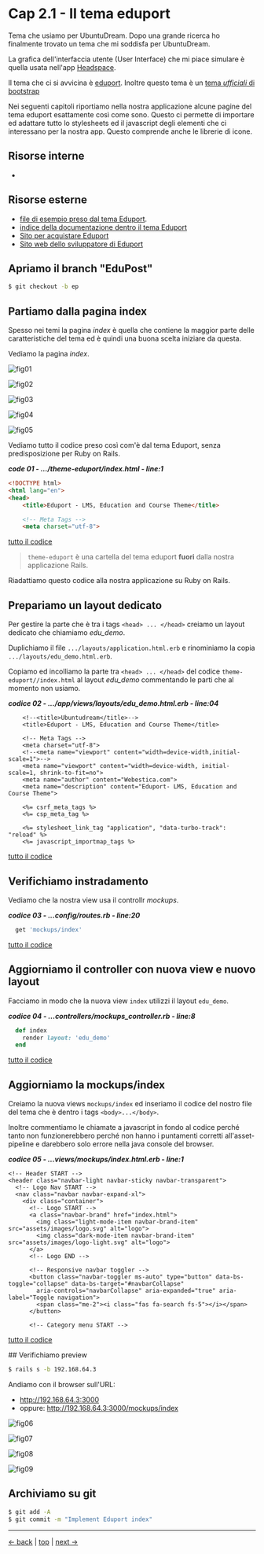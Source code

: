 # <a name="top"></a> Cap 2.1 - Il tema eduport

Tema che usiamo per UbuntuDream.
Dopo una grande ricerca ho finalmente trovato un tema che mi soddisfa per UbuntuDream.

La grafica dell'interfaccia utente (User Interface) che mi piace simulare è quella usata nell'app [Headspace](https://www.headspace.com/).

Il tema che ci si avvicina è [eduport](https://eduport.webestica.com/). 
Inoltre questo tema è un [tema *ufficiali* di bootstrap](https://themes.getbootstrap.com/product/eduport-lms-education-and-course-theme/)


Nei seguenti capitoli riportiamo nella nostra applicazione alcune pagine del tema eduport esattamente così come sono. Questo ci permette di importare ed adattare tutto lo stylesheets ed il javascript degli elementi che ci interessano per la nostra app. Questo comprende anche le librerie di icone.



## Risorse interne

- []()



## Risorse esterne

- [file di esempio preso dal tema Eduport](file:///Users/FB/eduport_v1.2.0/template/index.html).
- [indice della documentazione dentro il tema Eduport](file:///Users/FB/eduport_v1.2.0/template/docs/index.html)
- [Sito per acquistare Eduport](https://themes.getbootstrap.com/store/webestica/)
- [Sito web dello sviluppatore di Eduport](https://eduport.webestica.com/)



## Apriamo il branch "EduPost"

```bash
$ git checkout -b ep
```



## Partiamo dalla pagina index

Spesso nei temi la pagina *index* è quella che contiene la maggior parte delle caratteristiche del tema ed è quindi una buona scelta iniziare da questa.

Vediamo la pagina *index*.

![fig01](https://github.com/flaviobordonidev/leanpubabrandnewcms/blob/master/ubuntudream/04-theme_eduport/01_fig01-index1.png)

![fig02](https://github.com/flaviobordonidev/leanpubabrandnewcms/blob/master/ubuntudream/04-theme_eduport/01_fig02-index2.png)

![fig03](https://github.com/flaviobordonidev/leanpubabrandnewcms/blob/master/ubuntudream/04-theme_eduport/01_fig03-index3.png)

![fig04](https://github.com/flaviobordonidev/leanpubabrandnewcms/blob/master/ubuntudream/04-theme_eduport/01_fig04-index4.png)

![fig05](https://github.com/flaviobordonidev/leanpubabrandnewcms/blob/master/ubuntudream/04-theme_eduport/01_fig05-index5.png)

Vediamo tutto il codice *<html>* preso così com'è dal tema Eduport, senza predisposizione per Ruby on Rails.

***code 01 - .../theme-eduport/index.html - line:1***

```html
<!DOCTYPE html>
<html lang="en">
<head>
	<title>Eduport - LMS, Education and Course Theme</title>

	<!-- Meta Tags -->
	<meta charset="utf-8">
```

[tutto il codice](https://github.com/flaviobordonidev/leanpubabrandnewcms/blob/master/ubuntudream/04-theme_eduport/01_01-index.html)

> `theme-eduport` è una cartella del tema eduport **fuori** dalla nostra applicazione Rails.

Riadattiamo questo codice alla nostra applicazione su Ruby on Rails.



## Prepariamo un layout dedicato

Per gestire la parte che è tra i tags `<head> ... </head>` creiamo un layout dedicato che chiamiamo *edu_demo*.

Duplichiamo il file `.../layouts/application.html.erb` e rinominiamo la copia `.../layouts/edu_demo.html.erb`. 

Copiamo ed incolliamo la parte tra `<head> ... </head>` del codice `theme-eduport//index.html` al layout *edu_demo* commentando le parti che al momento non usiamo.

***codice 02 - .../app/views/layouts/edu_demo.html.erb - line:04***

```html+erb
    <!--<title>Ubuntudream</title>-->
    <title>Eduport - LMS, Education and Course Theme</title>

    <!-- Meta Tags -->
    <meta charset="utf-8">
    <!--<meta name="viewport" content="width=device-width,initial-scale=1">-->
    <meta name="viewport" content="width=device-width, initial-scale=1, shrink-to-fit=no">
    <meta name="author" content="Webestica.com">
    <meta name="description" content="Eduport- LMS, Education and Course Theme">

    <%= csrf_meta_tags %>
    <%= csp_meta_tag %>

    <%= stylesheet_link_tag "application", "data-turbo-track": "reload" %>
    <%= javascript_importmap_tags %>
```

[tutto il codice](https://github.com/flaviobordonidev/leanpubabrandnewcms/blob/master/ubuntudream/04-theme_eduport/01_02-views-layouts-edu_demo.html.erb)



## Verifichiamo instradamento

Vediamo che la nostra view usa il controllr *mockups*.

***codice 03 - ...config/routes.rb - line:20***

```ruby
  get 'mockups/index'
```

[tutto il codice](https://github.com/flaviobordonidev/leanpubabrandnewcms/blob/master/ubuntudream/04-theme_eduport/01_03-config-routes.rb)



## Aggiorniamo il controller con nuova view e nuovo layout

Facciamo in modo che la nuova view `index` utilizzi il layout `edu_demo`.

***codice 04 - ...controllers/mockups_controller.rb - line:8***

```ruby
  def index
    render layout: 'edu_demo'
  end
```

[tutto il codice](https://github.com/flaviobordonidev/leanpubabrandnewcms/blob/master/ubuntudream/04-theme_eduport/01_04-controllers-mockups_controller.rb)



## Aggiorniamo la mockups/index 

Creiamo la nuova views `mockups/index` ed inseriamo il codice del nostro file del tema che è dentro i tags `<body>...</body>`. 

Inoltre commentiamo le chiamate a javascript in fondo al codice perché tanto non funzionerebbero perché non hanno i puntamenti corretti all'asset-pipeline e darebbero solo errore nella java console del browser.

***codice 05 - ...views/mockups/index.html.erb - line:1***

```html+erb
<!-- Header START -->
<header class="navbar-light navbar-sticky navbar-transparent">
  <!-- Logo Nav START -->
  <nav class="navbar navbar-expand-xl">
    <div class="container">
      <!-- Logo START -->
      <a class="navbar-brand" href="index.html">
        <img class="light-mode-item navbar-brand-item" src="assets/images/logo.svg" alt="logo">
        <img class="dark-mode-item navbar-brand-item" src="assets/images/logo-light.svg" alt="logo">
      </a>
      <!-- Logo END -->
  
      <!-- Responsive navbar toggler -->
      <button class="navbar-toggler ms-auto" type="button" data-bs-toggle="collapse" data-bs-target="#navbarCollapse"
        aria-controls="navbarCollapse" aria-expanded="true" aria-label="Toggle navigation">
        <span class="me-2"><i class="fas fa-search fs-5"></i></span>
      </button>
  
      <!-- Category menu START -->
```

[tutto il codice](https://github.com/flaviobordonidev/leanpubabrandnewcms/blob/master/ubuntudream/04-theme_eduport/01_05-views-mockups-edu_index.html.erb)



## Verifichiamo preview

```bash
$ rails s -b 192.168.64.3
```

Andiamo con il browser sull'URL:

- http://192.168.64.3:3000
- oppure: http://192.168.64.3:3000/mockups/index

![fig06](https://github.com/flaviobordonidev/leanpubabrandnewcms/blob/master/ubuntudream/04-theme_eduport/01_fig06-index1.png)

![fig07](https://github.com/flaviobordonidev/leanpubabrandnewcms/blob/master/ubuntudream/04-theme_eduport/01_fig07-index2.png)

![fig08](https://github.com/flaviobordonidev/leanpubabrandnewcms/blob/master/ubuntudream/04-theme_eduport/01_fig08-index3.png)

![fig09](https://github.com/flaviobordonidev/leanpubabrandnewcms/blob/master/ubuntudream/04-theme_eduport/01_fig09-index4.png)



## Archiviamo su git

```bash
$ git add -A
$ git commit -m "Implement Eduport index"
```


---

[<- back](https://github.com/flaviobordonidev/leanpubabrandnewcms/blob/master/15-theme-edu/02-mockups-first-page/01_00-import_page.md)
 | [top](#top) |
[next ->](https://github.com/flaviobordonidev/leanpubabrandnewcms/blob/master/15-theme-edu/02-mockups-first-page/02_00-theme_stylesheet.md)
